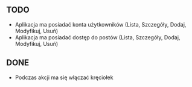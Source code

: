 TODO
----

* Aplikacja ma posiadać konta użytkowników (Lista, Szczegóły, Dodaj, Modyfikuj, Usuń)
* Aplikacja ma posiadać dostęp do postów (Lista, Szczegóły, Dodaj, Modyfikuj, Usuń)


DONE
----

* Podczas akcji ma się włączać kręciołek
